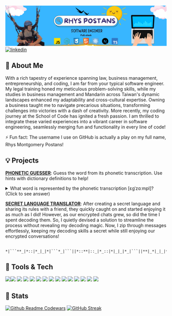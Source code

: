![banner](banner.png)
[![linkedin](https://img.shields.io/badge/linkedin-0A66C2?style=for-the-badge&logo=linkedin&logoColor=white)](https://www.linkedin.com/in/rhyspostans/)  

## 🚀 About Me
With a rich tapestry of experience spanning law, business management, entrepreneurship, and coding, I am far from your typical software engineer. My legal training honed my meticulous problem-solving skills, while my studies in business management and Mandarin across Taiwan's dynamic landscapes enhanced my adaptability and cross-cultural expertise. Owning a business taught me to navigate precarious situations, transforming challenges into victories with a dash of creativity. More recently, my coding journey at the School of Code has ignited a fresh passion. I am thrilled to integrate these varied experiences into a vibrant career in software engineering, seamlessly merging fun and functionality in every line of code!

⚡️ Fun fact: The username I use on GitHub is actually a play on my full name, Rhys Montgomery Postans!



## 💡 Projects

<a href="https://rhmopo.github.io/phoneticGuesser2.0/" target="_blank">**PHONETIC GUESSER**</a>: Guess the word from its phonetic transcription. Use hints with dictionary definitions to help! 

<details>
<summary>
What word is represented by the phonetic transcription [ɛɡˈzɑːmpl]? (Click to see answer)</summary>

**Answer:** ɛɡˈzɑːmpl = Example
</details>



<a href="https://rhmopo.github.io/translator/" target="_blank">**SECRET LANGUAGE TRANSLATOR**</a>: After creating a secret language and sharing its rules with a friend, they quickly caught on and started enjoying it as much as I did! However, as our encrypted chats grew, so did the time I spent decoding them. So, I quietly devised a solution to streamline the process without revealing my decoding magic. Now, I zip through messages effortlessly, keeping my decoding skills a secret while still enjoying our encrypted conversations!

          *|```**_|*::|*_|_|*|```*_|```||*::**|::_|*_::|*|_|_|*_|```||**|_*|_|_|*_|```||*|```*_::|*_|```|*|```*|/\_|*|::_|**




## 📲 Tools & Tech
<img src="https://cdn.jsdelivr.net/gh/devicons/devicon@latest/icons/javascript/javascript-original.svg" style="width: 50px; height: auto;" /><img src="https://cdn.jsdelivr.net/gh/devicons/devicon@latest/icons/react/react-original.svg" style="width: 50px; height: auto;"/>
<img src="https://cdn.jsdelivr.net/gh/devicons/devicon@latest/icons/nextjs/nextjs-original.svg" style="width: 50px; height: auto;" />
<img src="https://cdn.jsdelivr.net/gh/devicons/devicon@latest/icons/figma/figma-original.svg" style="width: 50px; height: auto;" />
<img src="https://cdn.jsdelivr.net/gh/devicons/devicon@latest/icons/postgresql/postgresql-original.svg" style="width: 50px; height: auto;" />
<img src="https://cdn.jsdelivr.net/gh/devicons/devicon@latest/icons/postman/postman-original.svg" style="width: 50px; height: auto;" />
<img src="https://cdn.jsdelivr.net/gh/devicons/devicon@latest/icons/canva/canva-original.svg" style="width: 50px; height: auto;" />
<img src="https://cdn.jsdelivr.net/gh/devicons/devicon@latest/icons/express/express-original.svg" style="width: 50px; height: auto;" />
<img src="https://cdn.jsdelivr.net/gh/devicons/devicon@latest/icons/github/github-original.svg" style="width: 50px; height: auto;" />
<img src="https://cdn.jsdelivr.net/gh/devicons/devicon@latest/icons/typescript/typescript-original.svg" style="width: 50px; height: auto;" />
<img src="https://cdn.jsdelivr.net/gh/devicons/devicon@latest/icons/vscode/vscode-original.svg" style="width: 50px; height: auto;" />
<img src="https://cdn.jsdelivr.net/gh/devicons/devicon@latest/icons/vitejs/vitejs-original.svg" style="width: 50px; height: auto;" />
<img src="https://cdn.jsdelivr.net/gh/devicons/devicon@latest/icons/githubactions/githubactions-original.svg" style="width: 50px; height: auto;" />
<img src="https://cdn.jsdelivr.net/gh/devicons/devicon@latest/icons/html5/html5-original-wordmark.svg" style="width: 50px; height: auto;" />
<img src="https://cdn.jsdelivr.net/gh/devicons/devicon@latest/icons/css3/css3-original-wordmark.svg" style="width: 50px; height: auto;" />


          
## 🔮 Stats
[![Github Readme Codewars](https://codewars-stats-ignacio-cuadra.vercel.app/?username=RhMoPo)](https://github.com/ignacio-cuadra/github-readme-codewars)
[![GitHub Streak](https://github-readme-streak-stats.herokuapp.com?user=RhMoPo&theme=blueberry&date_format=M%20j%5B%2C%20Y%5D)](https://git.io/streak-stats)  





